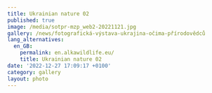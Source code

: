 ```yaml
---
title: Ukrainian nature 02
published: true
image: /media/sotpr-mzp_web2-20221121.jpg
gallery: /news/fotografická-výstava-ukrajina-očima-přírodovědců
lang_alternatives:
  en_GB:
    permalink: en.alkawildlife.eu/
    title: Ukrainian nature 02
date: '2022-12-27 17:09:17 +0100'
category: gallery
layout: photo
---
```


